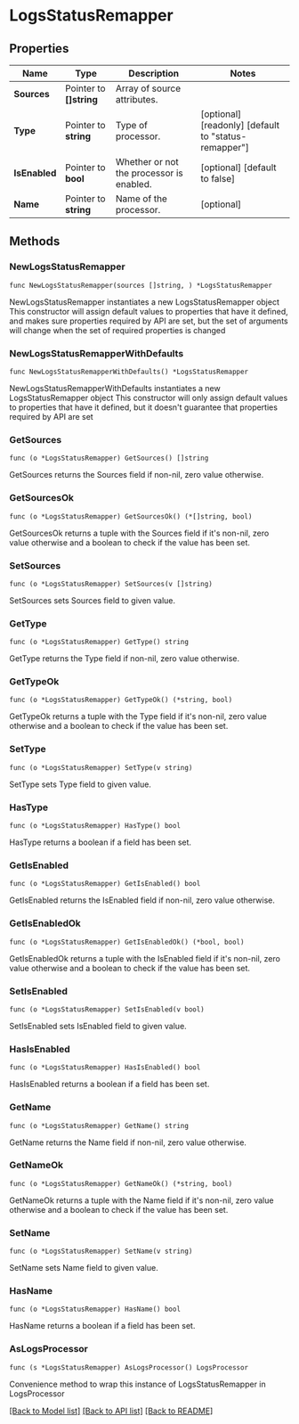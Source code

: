 # LogsStatusRemapper

## Properties

Name | Type | Description | Notes
------------ | ------------- | ------------- | -------------
**Sources** | Pointer to **[]string** | Array of source attributes. | 
**Type** | Pointer to **string** | Type of processor. | [optional] [readonly] [default to "status-remapper"]
**IsEnabled** | Pointer to **bool** | Whether or not the processor is enabled. | [optional] [default to false]
**Name** | Pointer to **string** | Name of the processor. | [optional] 

## Methods

### NewLogsStatusRemapper

`func NewLogsStatusRemapper(sources []string, ) *LogsStatusRemapper`

NewLogsStatusRemapper instantiates a new LogsStatusRemapper object
This constructor will assign default values to properties that have it defined,
and makes sure properties required by API are set, but the set of arguments
will change when the set of required properties is changed

### NewLogsStatusRemapperWithDefaults

`func NewLogsStatusRemapperWithDefaults() *LogsStatusRemapper`

NewLogsStatusRemapperWithDefaults instantiates a new LogsStatusRemapper object
This constructor will only assign default values to properties that have it defined,
but it doesn't guarantee that properties required by API are set

### GetSources

`func (o *LogsStatusRemapper) GetSources() []string`

GetSources returns the Sources field if non-nil, zero value otherwise.

### GetSourcesOk

`func (o *LogsStatusRemapper) GetSourcesOk() (*[]string, bool)`

GetSourcesOk returns a tuple with the Sources field if it's non-nil, zero value otherwise
and a boolean to check if the value has been set.

### SetSources

`func (o *LogsStatusRemapper) SetSources(v []string)`

SetSources sets Sources field to given value.


### GetType

`func (o *LogsStatusRemapper) GetType() string`

GetType returns the Type field if non-nil, zero value otherwise.

### GetTypeOk

`func (o *LogsStatusRemapper) GetTypeOk() (*string, bool)`

GetTypeOk returns a tuple with the Type field if it's non-nil, zero value otherwise
and a boolean to check if the value has been set.

### SetType

`func (o *LogsStatusRemapper) SetType(v string)`

SetType sets Type field to given value.

### HasType

`func (o *LogsStatusRemapper) HasType() bool`

HasType returns a boolean if a field has been set.

### GetIsEnabled

`func (o *LogsStatusRemapper) GetIsEnabled() bool`

GetIsEnabled returns the IsEnabled field if non-nil, zero value otherwise.

### GetIsEnabledOk

`func (o *LogsStatusRemapper) GetIsEnabledOk() (*bool, bool)`

GetIsEnabledOk returns a tuple with the IsEnabled field if it's non-nil, zero value otherwise
and a boolean to check if the value has been set.

### SetIsEnabled

`func (o *LogsStatusRemapper) SetIsEnabled(v bool)`

SetIsEnabled sets IsEnabled field to given value.

### HasIsEnabled

`func (o *LogsStatusRemapper) HasIsEnabled() bool`

HasIsEnabled returns a boolean if a field has been set.

### GetName

`func (o *LogsStatusRemapper) GetName() string`

GetName returns the Name field if non-nil, zero value otherwise.

### GetNameOk

`func (o *LogsStatusRemapper) GetNameOk() (*string, bool)`

GetNameOk returns a tuple with the Name field if it's non-nil, zero value otherwise
and a boolean to check if the value has been set.

### SetName

`func (o *LogsStatusRemapper) SetName(v string)`

SetName sets Name field to given value.

### HasName

`func (o *LogsStatusRemapper) HasName() bool`

HasName returns a boolean if a field has been set.


### AsLogsProcessor

`func (s *LogsStatusRemapper) AsLogsProcessor() LogsProcessor`

Convenience method to wrap this instance of LogsStatusRemapper in LogsProcessor

[[Back to Model list]](../README.md#documentation-for-models) [[Back to API list]](../README.md#documentation-for-api-endpoints) [[Back to README]](../README.md)


